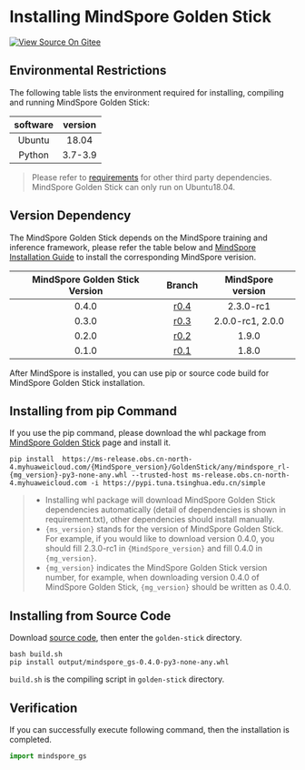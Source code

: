 # Installing MindSpore Golden Stick

[![View Source On Gitee](https://mindspore-website.obs.cn-north-4.myhuaweicloud.com/website-images/r2.5.0/resource/_static/logo_source_en.svg)](https://gitee.com/mindspore/docs/blob/r2.5.0/docs/golden_stick/docs/source_en/install.md)

## Environmental Restrictions

The following table lists the environment required for installing, compiling and running MindSpore Golden Stick:

| software | version |
| :-----: | :-----: |
| Ubuntu  |  18.04  |
| Python  |  3.7-3.9 |

> Please refer to [requirements](https://gitee.com/mindspore/golden-stick/blob/r1.0.0/requirements.txt) for other third party dependencies.
> MindSpore Golden Stick can only run on Ubuntu18.04.

## Version Dependency

The MindSpore Golden Stick depends on the MindSpore training and inference framework, please refer the table below and [MindSpore Installation Guide](https://mindspore.cn/install) to install the corresponding MindSpore verision.

| MindSpore Golden Stick Version |                            Branch                            | MindSpore version |
| :-----------------------------: | :----------------------------------------------------------: | :-------: |
|          0.4.0          | [r0.4](https://gitee.com/mindspore/golden-stick/tree/r0.4/) |   2.3.0-rc1   |
|          0.3.0          | [r0.3](https://gitee.com/mindspore/golden-stick/tree/r0.3/) |   2.0.0-rc1, 2.0.0   |
|          0.2.0          | [r0.2](https://gitee.com/mindspore/golden-stick/tree/r0.2/) |   1.9.0   |
|          0.1.0          | [r0.1](https://gitee.com/mindspore/golden-stick/tree/r0.1/) |   1.8.0   |

After MindSpore is installed, you can use pip or source code build for MindSpore Golden Stick installation.

## Installing from pip Command

If you use the pip command, please download the whl package from [MindSpore Golden Stick](https://www.mindspore.cn/versions/en) page and install it.

```shell
pip install  https://ms-release.obs.cn-north-4.myhuaweicloud.com/{MindSpore_version}/GoldenStick/any/mindspore_rl-{mg_version}-py3-none-any.whl --trusted-host ms-release.obs.cn-north-4.myhuaweicloud.com -i https://pypi.tuna.tsinghua.edu.cn/simple
```

> - Installing whl package will download MindSpore Golden Stick dependencies automatically (detail of dependencies is shown in requirement.txt), other dependencies should install manually.
> - `{ms_version}` stands for the version of MindSpore Golden Stick. For example, if you would like to download version 0.4.0, you should fill 2.3.0-rc1 in `{MindSpore_version}` and fill 0.4.0 in `{mg_version}`.
> - `{mg_version}` indicates the MindSpore Golden Stick version number, for example, when downloading version 0.4.0 of MindSpore Golden Stick, `{mg_version}` should be written as 0.4.0.

## Installing from Source Code

Download [source code](https://gitee.com/mindspore/golden-stick), then enter the `golden-stick` directory.

```shell
bash build.sh
pip install output/mindspore_gs-0.4.0-py3-none-any.whl
```

`build.sh` is the compiling script in `golden-stick` directory.

## Verification

If you can successfully execute following command, then the installation is completed.

```python
import mindspore_gs
```
